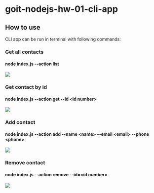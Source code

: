 # goit-nodejs-hw-01-cli-app

## How to use

CLI app can be run in terminal with following commands:

### Get all contacts

#### node index.js --action list

<a href="👨‍💻" target="_blank"><img src="https://monosnap.com/file/YgjjMMRcm4TBbpmz0mBIe8abb2toNE"  border="0"></a>

### Get contact by id

#### node index.js --action get --id \<id number>

<a href="👨‍💻" target="_blank"><img src="https://monosnap.com/file/FRYI9Bh3As91BCdECG8Z3ZS8yNHV9p"  border="0"></a>

### Add contact

#### node index.js --action add --name \<name> --email \<email> --phone \<phone>

<a href="👨‍💻" target="_blank"><img src="https://monosnap.com/file/p5mC1Gi6o5AfcGgUR0l78nqpNPt1I6"  border="0"></a>

### Remove contact

#### node index.js --action remove --id=\<id number>

<a href="👨‍💻" target="_blank"><img src="https://monosnap.com/file/5ER8u7KCrd0FjSJo8HiI1BRDiFeSKb"  border="0"></a>